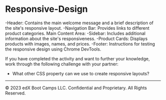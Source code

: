 # Responsive-Design

-Header: Contains the main welcome message and a brief description of the site's responsive layout.
-Navigation Bar: Provides links to different product categories.
Main Content Area:
-Sidebar: Includes additional information about the site's responsiveness.
-Product Cards: Displays products with images, names, and prices.
-Footer: Instructions for testing the responsive design using Chrome DevTools.

If you have completed the activity and want to further your knowledge, work through the following challenge with your partner:

* What other CSS property can we use to create responsive layouts?
<!-- We can use the **`flex` property** to create responsive layouts. The `display: flex;` property on a container allows its child elements to automatically adjust their size and position based on the available space, making it ideal for creating flexible, responsive layouts. -->

---
© 2023 edX Boot Camps LLC. Confidential and Proprietary. All Rights Reserved.
